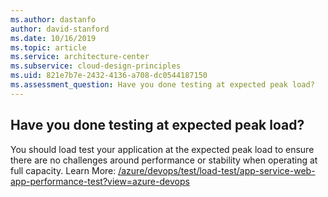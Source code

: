 ```yaml
---
ms.author: dastanfo
author: david-stanford
ms.date: 10/16/2019
ms.topic: article
ms.service: architecture-center
ms.subservice: cloud-design-principles
ms.uid: 821e7b7e-2432-4136-a708-dc0544187150
ms.assessment_question: Have you done testing at expected peak load?
---
```

## Have you done testing at expected peak load?

You should load test your application at the expected peak load to ensure there are no challenges around performance or stability when operating at full capacity. Learn More: [/azure/devops/test/load-test/app-service-web-app-performance-test?view=azure-devops](/azure/devops/test/load-test/app-service-web-app-performance-test?view=azure-devops)
